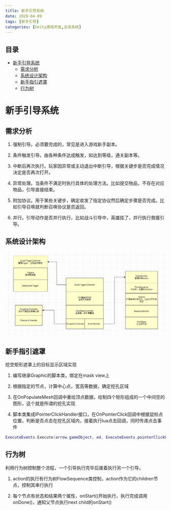 ```yaml
---
title: 新手引导系统
date: 2020-04-09
tags: [新手引导]
categories: [Unity游戏开发,业务系统]
---
```


<!-- more -->



## 目录

- [新手引导系统](#新手引导系统)
  - [需求分析](#需求分析)
  - [系统设计架构](#系统设计架构)
  - [新手指引遮罩](#新手指引遮罩)
  - [行为树](#行为树)

# 新手引导系统

## 需求分析

1.  强制引导。必须要完成的，常见是进入游戏新手副本。

2.  条件触发引导。由各种条件达成触发，如达到等级，通关副本等。

3.  中断后再次执行。玩家因异常或主动退出中断引导，根据关键步是否完成情况决定是否再次打开。

4.  异常处理。当条件不满足时执行具体的处理方法。比如提交物品，不存在对应物品，引导直接结束。

5.  附加协议。用于某些关键步，确定收发了指定协议然后确定步骤是否完成。比如引导召唤就判断召唤协议是否返回。

6.  并行。引导动作是否并行执行，比如战斗引导中，英雄挂了，并行执行救援引导。

## 系统设计架构

![](新手引导系统/image_BXoVzPQBan.png)

## 新手指引遮罩

挖空矩形遮罩上的目标显示区域实现

1.  编写继承Graphic的脚本类，绑定在mask view上

2.  根据指定的节点，计算中心点，宽高等数据，确定挖孔区域

3.  在OnPopulateMesh回调中重绘顶点数据，绘制四个矩形组成的一个中间空的图形，这个就是所谓的挖孔实现

4.  脚本类集成IPointerClickHandler接口，在OnPointerClick回调中根据鼠标点位置，判断是否点击在挖孔区域内，接着执行lua点击回调，同时传递点击事件

```lua
ExecuteEvents.Execute(arrow.gameObject, ed, ExecuteEvents.pointerClickHandler);
```

## 行为树

利用行为树控制整个流程，一个引导执行完毕后接着执行另一个引导。

1.  action的执行有行为树FlowSequence类控制，action作为它的children节点，控制其串行执行

2.  每个节点有状态和结果两个属性，onStart()开始执行，执行完成调用onDone()，通知父节点执行next child的onStart()
